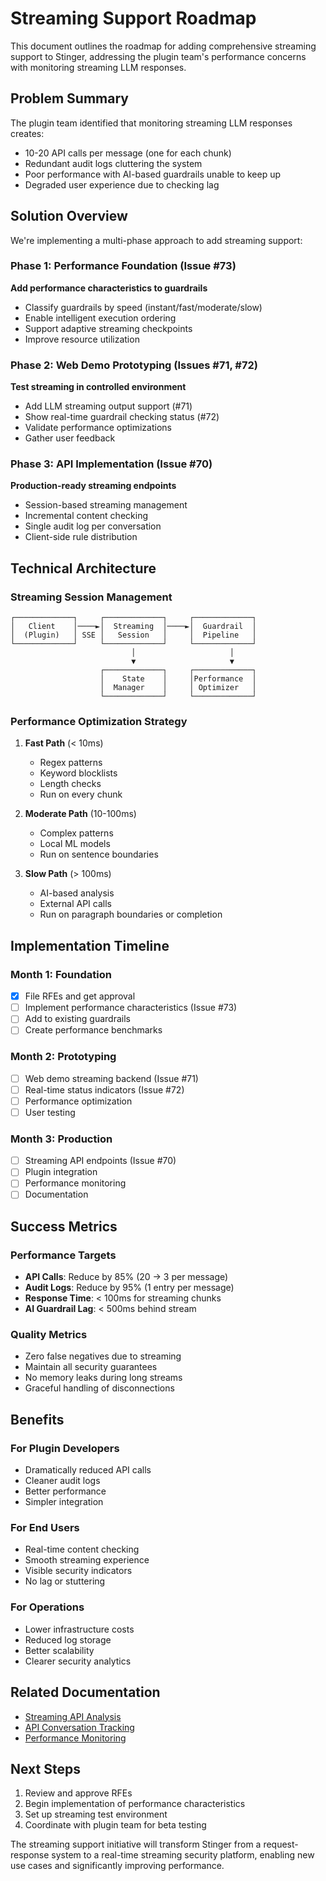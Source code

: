 # Streaming Support Roadmap

This document outlines the roadmap for adding comprehensive streaming support to Stinger, addressing the plugin team's performance concerns with monitoring streaming LLM responses.

## Problem Summary

The plugin team identified that monitoring streaming LLM responses creates:
- 10-20 API calls per message (one for each chunk)
- Redundant audit logs cluttering the system
- Poor performance with AI-based guardrails unable to keep up
- Degraded user experience due to checking lag

## Solution Overview

We're implementing a multi-phase approach to add streaming support:

### Phase 1: Performance Foundation (Issue #73)
**Add performance characteristics to guardrails**
- Classify guardrails by speed (instant/fast/moderate/slow)
- Enable intelligent execution ordering
- Support adaptive streaming checkpoints
- Improve resource utilization

### Phase 2: Web Demo Prototyping (Issues #71, #72)
**Test streaming in controlled environment**
- Add LLM streaming output support (#71)
- Show real-time guardrail checking status (#72)
- Validate performance optimizations
- Gather user feedback

### Phase 3: API Implementation (Issue #70)
**Production-ready streaming endpoints**
- Session-based streaming management
- Incremental content checking
- Single audit log per conversation
- Client-side rule distribution

## Technical Architecture

### Streaming Session Management
```
┌─────────────┐     ┌─────────────┐     ┌─────────────┐
│   Client    │────►│  Streaming  │────►│  Guardrail  │
│  (Plugin)   │ SSE │   Session   │     │  Pipeline   │
└─────────────┘     └─────────────┘     └─────────────┘
                           │                     │
                           ▼                     ▼
                    ┌─────────────┐     ┌─────────────┐
                    │    State    │     │Performance  │
                    │  Manager    │     │ Optimizer   │
                    └─────────────┘     └─────────────┘
```

### Performance Optimization Strategy

1. **Fast Path** (< 10ms)
   - Regex patterns
   - Keyword blocklists
   - Length checks
   - Run on every chunk

2. **Moderate Path** (10-100ms)
   - Complex patterns
   - Local ML models
   - Run on sentence boundaries

3. **Slow Path** (> 100ms)
   - AI-based analysis
   - External API calls
   - Run on paragraph boundaries or completion

## Implementation Timeline

### Month 1: Foundation
- [x] File RFEs and get approval
- [ ] Implement performance characteristics (Issue #73)
- [ ] Add to existing guardrails
- [ ] Create performance benchmarks

### Month 2: Prototyping
- [ ] Web demo streaming backend (Issue #71)
- [ ] Real-time status indicators (Issue #72)
- [ ] Performance optimization
- [ ] User testing

### Month 3: Production
- [ ] Streaming API endpoints (Issue #70)
- [ ] Plugin integration
- [ ] Performance monitoring
- [ ] Documentation

## Success Metrics

### Performance Targets
- **API Calls**: Reduce by 85% (20 → 3 per message)
- **Audit Logs**: Reduce by 95% (1 entry per message)
- **Response Time**: < 100ms for streaming chunks
- **AI Guardrail Lag**: < 500ms behind stream

### Quality Metrics
- Zero false negatives due to streaming
- Maintain all security guarantees
- No memory leaks during long streams
- Graceful handling of disconnections

## Benefits

### For Plugin Developers
- Dramatically reduced API calls
- Cleaner audit logs
- Better performance
- Simpler integration

### For End Users
- Real-time content checking
- Smooth streaming experience
- Visible security indicators
- No lag or stuttering

### For Operations
- Lower infrastructure costs
- Reduced log storage
- Better scalability
- Clearer security analytics

## Related Documentation
- [Streaming API Analysis](api/STREAMING_API_ANALYSIS.md)
- [API Conversation Tracking](api/CONVERSATION_TRACKING_SUCCESS.md)
- [Performance Monitoring](../tests/performance/README.md)

## Next Steps

1. Review and approve RFEs
2. Begin implementation of performance characteristics
3. Set up streaming test environment
4. Coordinate with plugin team for beta testing

The streaming support initiative will transform Stinger from a request-response system to a real-time streaming security platform, enabling new use cases and significantly improving performance.